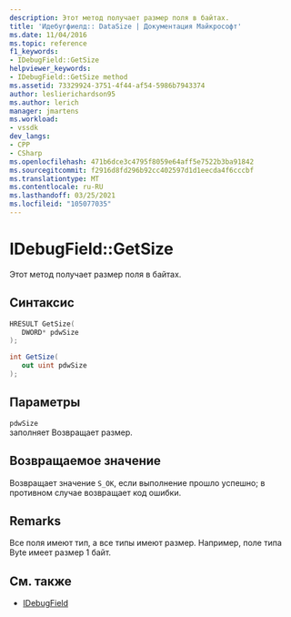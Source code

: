 ```yaml
---
description: Этот метод получает размер поля в байтах.
title: 'Идебугфиелд:: DataSize | Документация Майкрософт'
ms.date: 11/04/2016
ms.topic: reference
f1_keywords:
- IDebugField::GetSize
helpviewer_keywords:
- IDebugField::GetSize method
ms.assetid: 73329924-3751-4f44-af54-5986b7943374
author: leslierichardson95
ms.author: lerich
manager: jmartens
ms.workload:
- vssdk
dev_langs:
- CPP
- CSharp
ms.openlocfilehash: 471b6dce3c4795f8059e64aff5e7522b3ba91842
ms.sourcegitcommit: f2916d8fd296b92cc402597d1d1eecda4f6cccbf
ms.translationtype: MT
ms.contentlocale: ru-RU
ms.lasthandoff: 03/25/2021
ms.locfileid: "105077035"
---
```

# <a name="idebugfieldgetsize"></a>IDebugField::GetSize
Этот метод получает размер поля в байтах.

## <a name="syntax"></a>Синтаксис

```cpp
HRESULT GetSize( 
   DWORD* pdwSize
);
```

```csharp
int GetSize(
   out uint pdwSize
);
```

## <a name="parameters"></a>Параметры
`pdwSize`\
заполняет Возвращает размер.

## <a name="return-value"></a>Возвращаемое значение
 Возвращает значение `S_OK`, если выполнение прошло успешно; в противном случае возвращает код ошибки.

## <a name="remarks"></a>Remarks
 Все поля имеют тип, а все типы имеют размер. Например, поле типа Byte имеет размер 1 байт.

## <a name="see-also"></a>См. также
- [IDebugField](../../../extensibility/debugger/reference/idebugfield.md)
